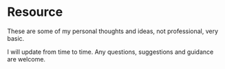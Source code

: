# Resource
These are some of my personal thoughts and ideas, not professional, very basic. 

I will update from time to time. Any questions, suggestions and guidance are welcome.
